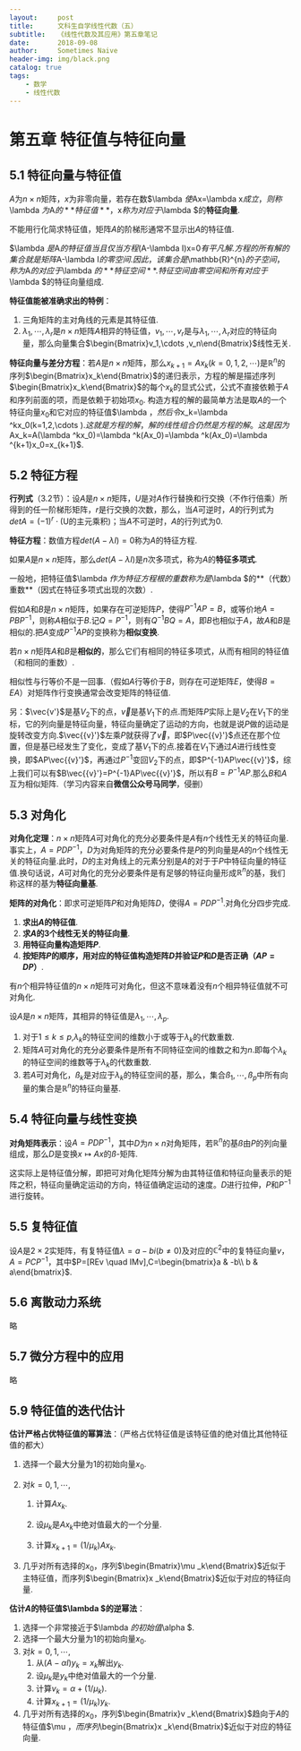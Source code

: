 ```yaml
---
layout:     post
title:      文科生自学线性代数（五）
subtitle:   《线性代数及其应用》第五章笔记
date:       2018-09-08
author:     Sometimes Naive
header-img: img/black.png
catalog: true
tags:
    - 数学
    - 线性代数
---
```


<head>
    <script src="https://cdn.mathjax.org/mathjax/latest/MathJax.js?config=TeX-AMS-MML_HTMLorMML" type="text/javascript"></script>
    <script type="text/x-mathjax-config">
        MathJax.Hub.Config({
            tex2jax: {
            skipTags: ['script', 'noscript', 'style', 'textarea', 'pre'],
            inlineMath: [['$','$']]
            }
        });
    </script>
</head>

# 第五章 特征值与特征向量

## 5.1 特征向量与特征值

$A$为$n×n$矩阵，$x$为非零向量，若存在数$\lambda $使$Ax=\lambda x$成立，则称$\lambda $为$A$的**特征值**，$x$称为对应于$\lambda $的**特征向量**.

不能用行化简求特征值，矩阵$A$的阶梯形通常不显示出$A$的特征值.

$\lambda $是$A$的特征值当且仅当方程$(A-\lambda I)x=0$有平凡解.方程的所有解的集合就是矩阵$A-\lambda I$的零空间.因此，该集合是$\mathbb{R}^{n}$的子空间，称为$A$的对应于$\lambda $的**特征空间**. 特征空间由零空间和所有对应于$\lambda $的特征向量组成.

**特征值能被准确求出的特例**：

1. 三角矩阵的主对角线的元素是其特征值.
2. $\lambda _1,\cdots ,\lambda _r$是$n×n$矩阵$A$相异的特征值，$v_1,\cdots ,v_r$是与$\lambda _1,\cdots ,\lambda _r$对应的特征向量，那么向量集合$\begin{Bmatrix}v_1,\cdots ,v_n\end{Bmatrix}$线性无关.

**特征向量与差分方程**：若$A$是$n×n$矩阵，那么$x_{k+1}=Ax_k(k=0,1,2,\cdots )$是$\mathbb{R}^{n}$的序列$\begin{Bmatrix}x_k\end{Bmatrix}$的递归表示，方程的解是描述序列$\begin{Bmatrix}x_k\end{Bmatrix}$的每个$x_k$的显式公式，公式不直接依赖于$A$和序列前面的项，而是依赖于初始项$x_0$. 构造方程的解的最简单方法是取$A$的一个特征向量$x_0$和它对应的特征值$\lambda $，然后令$x_k=\lambda ^kx_0(k=1,2,\cdots )$. 这就是方程的解，解的线性组合仍然是方程的解。这是因为$Ax_k=A(\lambda ^kx_0)=\lambda ^k(Ax_0)=\lambda ^k(Ax_0)=\lambda ^{k+1}x_0=x_{k+1}$.



## 5.2 特征方程

**行列式**（3.2节）：设$A$是$n×n$矩阵，$U$是对$A$作行替换和行交换（不作行倍乘）所得到的任一阶梯形矩阵，$r$是行交换的次数，那么，当$A$可逆时，$A$的行列式为$detA=(-1)^r\cdot (\text{U的主元乘积} )$；当$A$不可逆时，$A$的行列式为0.

**特征方程**：数值方程$det(A-\lambda I)=0$称为$A$的特征方程.

如果$A$是$n×n$矩阵，那么$det(A-\lambda I)$是$n$次多项式，称为$A$的**特征多项式**.

一般地，把特征值$\lambda $作为特征方程根的重数称为是$\lambda $的**（代数）重数**（因式在特征多项式出现的次数）.

假如$A$和$B$是$n×n$矩阵，如果存在可逆矩阵$P$，使得$P^{-1}AP=B$，或等价地$A=PBP^{-1}$，则称$A$相似于$B$.记$Q=P^{-1}$，则有$Q^{-1}BQ=A$，即$B$也相似于$A$，故$A$和$B$是相似的.把$A$变成$P^{-1}AP$的变换称为**相似变换**.

若$n×n$矩阵$A$和$B$是**相似的**，那么它们有相同的特征多项式，从而有相同的特征值（和相同的重数）.

相似性与行等价不是一回事.（假如$A$行等价于$B$，则存在可逆矩阵$E$，使得$B=EA$）对矩阵作行变换通常会改变矩阵的特征值.

另：$\vec{v'}$是基$V_2$下的点，$\vec{v}$是基$V_1$下的点.而矩阵$P$实际上是$V_2$在$V_1$下的坐标，它的列向量是特征向量，特征向量确定了运动的方向，也就是说$P$做的运动是旋转改变方向.$\vec{{v}'}$左乘$P$就获得了$\vec{v}$，即$P\vec{{v}'}$点还在那个位置，但是基已经发生了变化，变成了基$V_1$下的点.接着在$V_1$下通过$A$进行线性变换，即$AP\vec{{v}'}$，再通过$P^{-1}$变回$V_2$下的点，即$P^{-1}AP\vec{{v}'}$，综上我们可以有$B\vec{{v}'}=P^{-1}AP\vec{{v}'}$，所以有$B=P^{-1}AP$.那么$B$和$A$互为相似矩阵.（学习内容来自**微信公众号马同学**，侵删）

## 5.3 对角化

**对角化定理**：$n×n$矩阵$A$可对角化的充分必要条件是$A$有$n$个线性无关的特征向量.事实上，$A=PDP^{-1}$，$D$为对角矩阵的充分必要条件是$P$的列向量是$A$的$n$个线性无关的特征向量.此时，$D$的主对角线上的元素分别是$A$的对于于$P$中特征向量的特征值.换句话说，$A$可对角化的充分必要条件是有足够的特征向量形成$\mathbb{R}^{n}$的基，我们称这样的基为**特征向量基**.

**矩阵的对角化**：即求可逆矩阵$P$和对角矩阵$D$，使得$A=PDP^{-1}$.对角化分四步完成.

1. **求出$A$的特征值**.
2. **求$A$的3个线性无关的特征向量**.
3. **用特征向量构造矩阵$P$**.
4. **按矩阵$P$的顺序，用对应的特征值构造矩阵$D$并验证$P$和$D$是否正确（$AP=DP$）**.

有$n$个相异特征值的$n×n$矩阵可对角化，但这不意味着没有$n$个相异特征值就不可对角化.

设$A$是$n×n$矩阵，其相异的特征值是$\lambda _1,\cdots ,\lambda_p$.

1. 对于$1\leqslant k\leqslant p$,$\lambda _k$的特征空间的维数小于或等于$\lambda _k$的代数重数.
2. 矩阵$A$可对角化的充分必要条件是所有不同特征空间的维数之和为$n$.即每个$\lambda _k$的特征空间的维数等于$\lambda _k$的代数重数.
3. 若$A$可对角化，$ß_k$是对应于$\lambda _k$的特征空间的基，那么，集合$ß_1,\cdots ,ß_p$中所有向量的集合是$\mathbb{R}^{n}$的特征向量基.



## 5.4 特征向量与线性变换

**对角矩阵表示**：设$A=PDP^{-1}$，其中$D$为$n×n$对角矩阵，若$\mathbb{R}^{n}$的基$ß$由$P$的列向量组成，那么$D$是变换$x\mapsto Ax$的$ß$-矩阵.

这实际上是特征值分解，即把可对角化矩阵分解为由其特征值和特征向量表示的矩阵之积，特征向量确定运动的方向，特征值确定运动的速度。$D$进行拉伸，$P$和$P^{-1}$进行旋转。



## 5.5 复特征值

设$A$是$2×2$实矩阵，有复特征值$\lambda =a-bi(b\neq 0)$及对应的$\mathbb{C}^{2}$中的复特征向量$v$，$A=PCP^{-1}$，其中$P=[REv \quad IMv],C=\begin{bmatrix}a & -b\\ b & a\end{bmatrix}$.



## 5.6 离散动力系统

略



## 5.7 微分方程中的应用

略



## 5.9 特征值的迭代估计

**估计严格占优特征值的幂算法**：（严格占优特征值是该特征值的绝对值比其他特征值的都大）

1. 选择一个最大分量为1的初始向量$x_0$.

2. 对$k=0,1,\cdots ,$

   1. 计算$Ax_k$.

   2. 设$\mu _k$是$Ax_k$中绝对值最大的一个分量.

   3. 计算$x_{k+1}=(1/\mu _k)Ax_k$.

3. 几乎对所有选择的$x_0$，序列$\begin{Bmatrix}\mu _k\end{Bmatrix}$近似于主特征值，而序列$\begin{Bmatrix}x _k\end{Bmatrix}$近似于对应的特征向量.

**估计$A$的特征值$\lambda $的逆幂法**：

1. 选择一个非常接近于$\lambda $的初始值$\alpha $.
2. 选择一个最大分量为1的初始向量$x_0$.
3. 对$k=0,1,\cdots ,$
   1. 从$(A-\alpha I)y_k=x_k$解出$y_k$.
   2. 设$\mu _k$是$y_k$中绝对值最大的一个分量.
   3. 计算$v_k=\alpha +(1/\mu _k)$.
   4. 计算$x_{k+1}=(1/\mu _k)y_k$.
4. 几乎对所有选择的$x_0$，序列$\begin{Bmatrix}v _k\end{Bmatrix}$趋向于$A$的特征值$\mu $，而序列$\begin{Bmatrix}x _k\end{Bmatrix}$近似于对应的特征向量.

